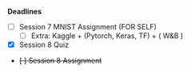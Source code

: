 
**Deadlines**

- [ ] Session 7 MNIST Assignment (FOR SELF)
	- [ ] Extra: Kaggle + (Pytorch, Keras, TF) + ( W&B )
- [x] Session 8 Quiz
- ~~[ ] Session 8 Assignment~~